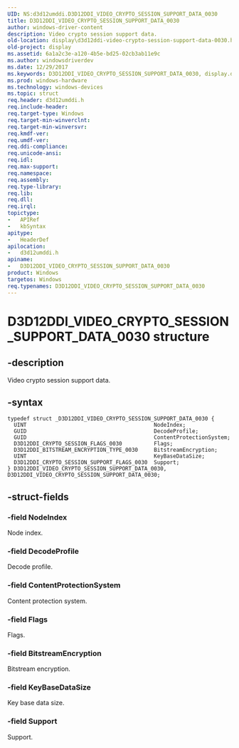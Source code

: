 ```yaml
---
UID: NS:d3d12umddi.D3D12DDI_VIDEO_CRYPTO_SESSION_SUPPORT_DATA_0030
title: D3D12DDI_VIDEO_CRYPTO_SESSION_SUPPORT_DATA_0030
author: windows-driver-content
description: Video crypto session support data.
old-location: display\d3d12ddi-video-crypto-session-support-data-0030.htm
old-project: display
ms.assetid: 6a1a2c3e-a120-4b5e-bd25-02cb3ab11e9c
ms.author: windowsdriverdev
ms.date: 12/29/2017
ms.keywords: D3D12DDI_VIDEO_CRYPTO_SESSION_SUPPORT_DATA_0030, display.d3d12ddi-video-crypto-session-support-data-0030, D3D12DDI_VIDEO_CRYPTO_SESSION_SUPPORT_DATA_0030 structure [Display Devices], d3d12umddi/D3D12DDI_VIDEO_CRYPTO_SESSION_SUPPORT_DATA_0030
ms.prod: windows-hardware
ms.technology: windows-devices
ms.topic: struct
req.header: d3d12umddi.h
req.include-header: 
req.target-type: Windows
req.target-min-winverclnt: 
req.target-min-winversvr: 
req.kmdf-ver: 
req.umdf-ver: 
req.ddi-compliance: 
req.unicode-ansi: 
req.idl: 
req.max-support: 
req.namespace: 
req.assembly: 
req.type-library: 
req.lib: 
req.dll: 
req.irql: 
topictype:
-	APIRef
-	kbSyntax
apitype:
-	HeaderDef
apilocation:
-	d3d12umddi.h
apiname:
-	D3D12DDI_VIDEO_CRYPTO_SESSION_SUPPORT_DATA_0030
product: Windows
targetos: Windows
req.typenames: D3D12DDI_VIDEO_CRYPTO_SESSION_SUPPORT_DATA_0030
---
```


# D3D12DDI_VIDEO_CRYPTO_SESSION_SUPPORT_DATA_0030 structure


## -description


Video crypto session support data.


## -syntax


````
typedef struct _D3D12DDI_VIDEO_CRYPTO_SESSION_SUPPORT_DATA_0030 {
  UINT                                        NodeIndex;
  GUID                                        DecodeProfile;
  GUID                                        ContentProtectionSystem;
  D3D12DDI_CRYPTO_SESSION_FLAGS_0030          Flags;
  D3D12DDI_BITSTREAM_ENCRYPTION_TYPE_0030     BitstreamEncryption;
  UINT                                        KeyBaseDataSize;
  D3D12DDI_CRYPTO_SESSION_SUPPORT_FLAGS_0030  Support;
} D3D12DDI_VIDEO_CRYPTO_SESSION_SUPPORT_DATA_0030, D3D12DDI_VIDEO_CRYPTO_SESSION_SUPPORT_DATA_0030;
````


## -struct-fields




### -field NodeIndex

Node index.


### -field DecodeProfile

Decode profile.


### -field ContentProtectionSystem

Content protection system.


### -field Flags

Flags.


### -field BitstreamEncryption

Bitstream encryption.


### -field KeyBaseDataSize

Key base data size.


### -field Support

Support.

